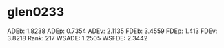 # glen0233

ADEb: 1.8238
ADEp: 0.7354
ADEv: 2.1135
FDEb: 3.4559
FDEp: 1.413
FDEv: 3.8218
Rank: 217
WSADE: 1.2505
WSFDE: 2.3442